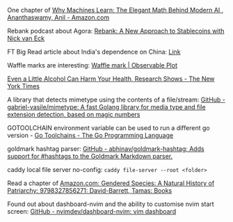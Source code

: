 One chapter of [Why Machines Learn: The Elegant Math Behind Modern AI , Ananthaswamy, Anil - Amazon.com](https://www.amazon.com/Why-Machines-Learn-Elegant-Behind-ebook/dp/B0CF1223R8)

Rebank podcast about Agora: [Rebank: A New Approach to Stablecoins with Nick van Eck](https://sites.libsyn.com/88961/a-new-approach-to-stablecoins-with-nick-van-eck)

FT Big Read article about India's dependence on China: [Link](https://www.ft.com/content/5a2b4491-5687-4b11-872d-a4f51121bbb2)

Waffle marks are interesting: [Waffle mark | Observable Plot](https://observablehq.com/plot/marks/waffle)

[Even a Little Alcohol Can Harm Your Health, Research Shows - The New York Times](https://www.nytimes.com/2023/01/13/well/mind/alcohol-health-effects.html)

A library that detects mimetype using the contents of a file/stream: [GitHub - gabriel-vasile/mimetype: A fast Golang library for media type and file extension detection, based on magic numbers](https://github.com/gabriel-vasile/mimetype/)

GOTOOLCHAIN environment variable can be used to run a different go version - [Go Toolchains - The Go Programming Language](https://go.dev/doc/toolchain)

goldmark hashtag parser: [GitHub - abhinav/goldmark-hashtag: Adds support for #hashtags to the Goldmark Markdown parser.](https://github.com/abhinav/goldmark-hashtag)

caddy local file server no-config: `caddy file-server --root <folder>`

Read a chapter of [Amazon.com: Gendered Species: A Natural History of Patriarchy: 9798327856271: David-Barrett, Tamas: Books](https://www.amazon.com/Gendered-Species-Natural-History-Patriarchy/dp/B0D7T8P4F4)

Found out about dashboard-nvim and the ability to customise nvim start screen: [GitHub - nvimdev/dashboard-nvim: vim dashboard](https://github.com/nvimdev/dashboard-nvim)